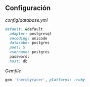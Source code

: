 ##  Configuración

*config/database.yml*
```ruby
default: &default
  adapter: postgresql
  encoding: unicode
  datasabe: postgres
  pool: 5
  username: postgres
  password:
  host: db
```

*Gemfile*
```ruby
gem 'therubyracer', platforms: :ruby
```
